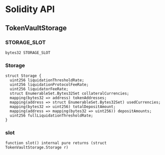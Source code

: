 # Solidity API

## TokenVaultStorage

### STORAGE_SLOT

```solidity
bytes32 STORAGE_SLOT
```

### Storage

```solidity
struct Storage {
  uint256 liquidationThresholdRate;
  uint256 liquidationProtocolFeeRate;
  uint256 liquidatorFeeRate;
  struct EnumerableSet.Bytes32Set collateralCurrencies;
  mapping(bytes32 => address) tokenAddresses;
  mapping(address => struct EnumerableSet.Bytes32Set) usedCurrencies;
  mapping(bytes32 => uint256) totalDepositAmount;
  mapping(address => mapping(bytes32 => uint256)) depositAmounts;
  uint256 fullLiquidationThresholdRate;
}
```

### slot

```solidity
function slot() internal pure returns (struct TokenVaultStorage.Storage r)
```

